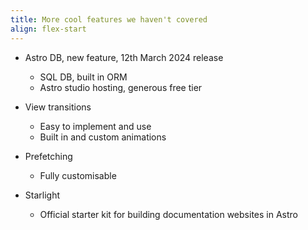 ```yaml
---
title: More cool features we haven't covered
align: flex-start
---
```


- Astro DB, new feature, 12th March 2024 release

  - SQL DB, built in ORM
  - Astro studio hosting, generous free tier

- View transitions

  - Easy to implement and use
  - Built in and custom animations

- Prefetching

  - Fully customisable

- Starlight

  - Official starter kit for building documentation websites in Astro

